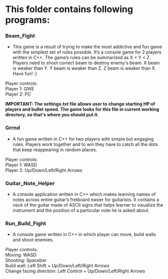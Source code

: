 #   This folder contains following programs:

### Beam_Fight
- This game is a result of trying to make the most addictive and fun game with the simplest set of rules possible. It’s a console game for 2 players written in C++. 
The game’s rules can be summarized as X < Y < Z. Players need to shoot correct beam to destroy enemy's beam. X beam is weaker than Y. Y beam is weaker than Z.
Z beam is weaker than X. Have fun! :) 

Player controls:  
Player 1: QWE  
Player 2: P[]  

**IMPORTANT: The settings.txt file allows user to change starting HP of players and bullet speed. The game looks for this file in current working directory, so that's
where you should put it.**

### Grrnd
- A fun game written in C++ for two players with simple but engaging rules. Players work together and to win they have to catch all the dots that keep reappearing in random places.

Player controls:  
Player 1: WASD  
Player 2: Up/Down/Left/Right Arrows

### Guitar_Note_Helper
- A console application written in C++ which makes learning names of notes across entire guitar’s fretboard easier for guitarists. 
It contains a neck of the guitar made of ASCII signs that helps learner to visualize the instrument and the position of a particular note he is asked about.

### Run_Build_Fight
- A console game written in C++ in which player can move, build walls and shoot enemies.

Player controls:  
Moving: WASD  
Shooting: Spacebar  
Build wall: Left Shift + Up/Down/Left/Right Arrows  
Change facing direction: Left Control + Up/Down/Left/Right Arrows
